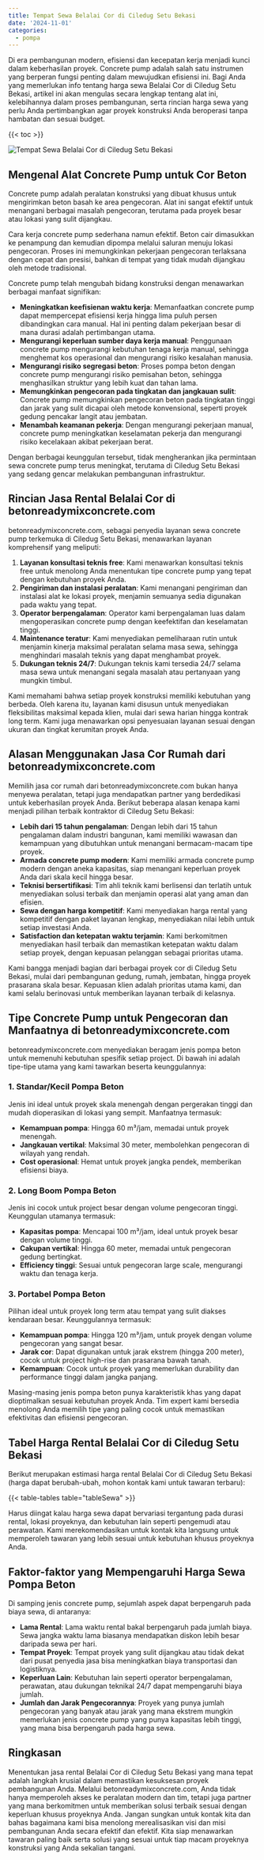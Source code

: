 ```yaml
---
title: Tempat Sewa Belalai Cor di Ciledug Setu Bekasi
date: '2024-11-01'
categories:
  - pompa
---
```


Di era pembangunan modern, efisiensi dan kecepatan kerja menjadi kunci dalam keberhasilan proyek. Concrete pump adalah salah satu instrumen yang berperan fungsi penting dalam mewujudkan efisiensi ini. Bagi Anda yang memerlukan info tentang harga sewa Belalai Cor di Ciledug Setu Bekasi, artikel ini akan mengulas secara lengkap tentang alat ini, kelebihannya dalam proses pembangunan, serta rincian harga sewa yang perlu Anda pertimbangkan agar proyek konstruksi Anda beroperasi tanpa hambatan dan sesuai budget.

{{< toc >}}

![Tempat Sewa Belalai Cor di Ciledug Setu Bekasi](https://betoncor8.github.io/pump/concrete-pump%20(3).png)

## Mengenal Alat Concrete Pump untuk Cor Beton

Concrete pump adalah peralatan konstruksi yang dibuat khusus untuk mengirimkan beton basah ke area pengecoran. Alat ini sangat efektif untuk menangani berbagai masalah pengecoran, terutama pada proyek besar atau lokasi yang sulit dijangkau.

Cara kerja concrete pump sederhana namun efektif. Beton cair dimasukkan ke penampung dan kemudian dipompa melalui saluran menuju lokasi pengecoran. Proses ini memungkinkan pekerjaan pengecoran terlaksana dengan cepat dan presisi, bahkan di tempat yang tidak mudah dijangkau oleh metode tradisional.

Concrete pump telah mengubah bidang konstruksi dengan menawarkan berbagai manfaat signifikan:

- **Meningkatkan keefisienan waktu kerja**: Memanfaatkan concrete pump dapat mempercepat efisiensi kerja hingga lima puluh persen dibandingkan cara manual. Hal ini penting dalam pekerjaan besar di mana durasi adalah pertimbangan utama.
- **Mengurangi keperluan sumber daya kerja manual**: Penggunaan concrete pump mengurangi kebutuhan tenaga kerja manual, sehingga menghemat kos operasional dan mengurangi risiko kesalahan manusia.
- **Mengurangi risiko segregasi beton**: Proses pompa beton dengan concrete pump mengurangi risiko pemisahan beton, sehingga menghasilkan struktur yang lebih kuat dan tahan lama.
- **Memungkinkan pengecoran pada tingkatan dan jangkauan sulit**: Concrete pump memungkinkan pengecoran beton pada tingkatan tinggi dan jarak yang sulit dicapai oleh metode konvensional, seperti proyek gedung pencakar langit atau jembatan.
- **Menambah keamanan pekerja**: Dengan mengurangi pekerjaan manual, concrete pump meningkatkan keselamatan pekerja dan mengurangi risiko kecelakaan akibat pekerjaan berat.

Dengan berbagai keunggulan tersebut, tidak mengherankan jika permintaan sewa concrete pump terus meningkat, terutama di Ciledug Setu Bekasi yang sedang gencar melakukan pembangunan infrastruktur.

## Rincian Jasa Rental Belalai Cor di betonreadymixconcrete.com

betonreadymixconcrete.com, sebagai penyedia layanan sewa concrete pump terkemuka di Ciledug Setu Bekasi, menawarkan layanan komprehensif yang meliputi:

1. **Layanan konsultasi teknis free**: Kami menawarkan konsultasi teknis free untuk menolong Anda menentukan tipe concrete pump yang tepat dengan kebutuhan proyek Anda.
2. **Pengiriman dan instalasi peralatan**: Kami menangani pengiriman dan instalasi alat ke lokasi proyek, menjamin semuanya sedia digunakan pada waktu yang tepat.
3. **Operator berpengalaman**: Operator kami berpengalaman luas dalam mengoperasikan concrete pump dengan keefektifan dan keselamatan tinggi.
4. **Maintenance teratur**: Kami menyediakan pemeliharaan rutin untuk menjamin kinerja maksimal peralatan selama masa sewa, sehingga menghindari masalah teknis yang dapat menghambat proyek.
5. **Dukungan teknis 24/7**: Dukungan teknis kami tersedia 24/7 selama masa sewa untuk menangani segala masalah atau pertanyaan yang mungkin timbul.

Kami memahami bahwa setiap proyek konstruksi memiliki kebutuhan yang berbeda. Oleh karena itu, layanan kami disusun untuk menyediakan fleksibilitas maksimal kepada klien, mulai dari sewa harian hingga kontrak long term. Kami juga menawarkan opsi penyesuaian layanan sesuai dengan ukuran dan tingkat kerumitan proyek Anda.

## Alasan Menggunakan Jasa Cor Rumah dari betonreadymixconcrete.com

Memilih jasa cor rumah dari betonreadymixconcrete.com bukan hanya menyewa peralatan, tetapi juga mendapatkan partner yang berdedikasi untuk keberhasilan proyek Anda. Berikut beberapa alasan kenapa kami menjadi pilihan terbaik kontraktor di Ciledug Setu Bekasi:

- **Lebih dari 15 tahun pengalaman**: Dengan lebih dari 15 tahun pengalaman dalam industri bangunan, kami memiliki wawasan dan kemampuan yang dibutuhkan untuk menangani bermacam-macam tipe proyek.
- **Armada concrete pump modern**: Kami memiliki armada concrete pump modern dengan aneka kapasitas, siap menangani keperluan proyek Anda dari skala kecil hingga besar.
- **Teknisi bersertifikasi**: Tim ahli teknik kami berlisensi dan terlatih untuk menyediakan solusi terbaik dan menjamin operasi alat yang aman dan efisien.
- **Sewa dengan harga kompetitif**: Kami menyediakan harga rental yang kompetitif dengan paket layanan lengkap, menyediakan nilai lebih untuk setiap investasi Anda.
- **Satisfaction dan ketepatan waktu terjamin**: Kami berkomitmen menyediakan hasil terbaik dan memastikan ketepatan waktu dalam setiap proyek, dengan kepuasan pelanggan sebagai prioritas utama.

Kami bangga menjadi bagian dari berbagai proyek cor di Ciledug Setu Bekasi, mulai dari pembangunan gedung, rumah, jembatan, hingga proyek prasarana skala besar. Kepuasan klien adalah prioritas utama kami, dan kami selalu berinovasi untuk memberikan layanan terbaik di kelasnya.

## Tipe Concrete Pump untuk Pengecoran dan Manfaatnya di betonreadymixconcrete.com

betonreadymixconcrete.com menyediakan beragam jenis pompa beton untuk memenuhi kebutuhan spesifik setiap project. Di bawah ini adalah tipe-tipe utama yang kami tawarkan beserta keunggulannya:

### 1\. Standar/Kecil Pompa Beton

Jenis ini ideal untuk proyek skala menengah dengan pergerakan tinggi dan mudah dioperasikan di lokasi yang sempit. Manfaatnya termasuk:

- **Kemampuan pompa**: Hingga 60 m³/jam, memadai untuk proyek menengah.
- **Jangkauan vertikal**: Maksimal 30 meter, membolehkan pengecoran di wilayah yang rendah.
- **Cost operasional**: Hemat untuk proyek jangka pendek, memberikan efisiensi biaya.

### 2\. Long Boom Pompa Beton

Jenis ini cocok untuk project besar dengan volume pengecoran tinggi. Keunggulan utamanya termasuk:

- **Kapasitas pompa**: Mencapai 100 m³/jam, ideal untuk proyek besar dengan volume tinggi.
- **Cakupan vertikal**: Hingga 60 meter, memadai untuk pengecoran gedung bertingkat.
- **Efficiency tinggi**: Sesuai untuk pengecoran large scale, mengurangi waktu dan tenaga kerja.

### 3\. Portabel Pompa Beton

Pilihan ideal untuk proyek long term atau tempat yang sulit diakses kendaraan besar. Keunggulannya termasuk:

- **Kemampuan pompa**: Hingga 120 m³/jam, untuk proyek dengan volume pengecoran yang sangat besar.
- **Jarak cor**: Dapat digunakan untuk jarak ekstrem (hingga 200 meter), cocok untuk project high-rise dan prasarana bawah tanah.
- **Kemampuan**: Cocok untuk proyek yang memerlukan durability dan performance tinggi dalam jangka panjang.

Masing-masing jenis pompa beton punya karakteristik khas yang dapat dioptimalkan sesuai kebutuhan proyek Anda. Tim expert kami bersedia menolong Anda memilih tipe yang paling cocok untuk memastikan efektivitas dan efisiensi pengecoran.

## Tabel Harga Rental Belalai Cor di Ciledug Setu Bekasi

Berikut merupakan estimasi harga rental Belalai Cor di Ciledug Setu Bekasi (harga dapat berubah-ubah, mohon kontak kami untuk tawaran terbaru):

{{< table-tables table="tableSewa" >}}

Harus diingat kalau harga sewa dapat bervariasi tergantung pada durasi rental, lokasi proyeknya, dan kebutuhan lain seperti pengemudi atau perawatan. Kami merekomendasikan untuk kontak kita langsung untuk memperoleh tawaran yang lebih sesuai untuk kebutuhan khusus proyeknya Anda.

## Faktor-faktor yang Mempengaruhi Harga Sewa Pompa Beton

Di samping jenis concrete pump, sejumlah aspek dapat berpengaruh pada biaya sewa, di antaranya:

- **Lama Rental**: Lama waktu rental bakal berpengaruh pada jumlah biaya. Sewa jangka waktu lama biasanya mendapatkan diskon lebih besar daripada sewa per hari.
- **Tempat Proyek**: Tempat proyek yang sulit dijangkau atau tidak dekat dari pusat penyedia jasa bisa meningkatkan biaya transportasi dan logistiknya.
- **Keperluan Lain**: Kebutuhan lain seperti operator berpengalaman, perawatan, atau dukungan teknikal 24/7 dapat mempengaruhi biaya jumlah.
- **Jumlah dan Jarak Pengecorannya**: Proyek yang punya jumlah pengecoran yang banyak atau jarak yang mana ekstrem mungkin memerlukan jenis concrete pump yang punya kapasitas lebih tinggi, yang mana bisa berpengaruh pada harga sewa.

## Ringkasan

Menentukan jasa rental Belalai Cor di Ciledug Setu Bekasi yang mana tepat adalah langkah krusial dalam memastikan kesuksesan proyek pembangunan Anda. Melalui betonreadymixconcrete.com, Anda tidak hanya memperoleh akses ke peralatan modern dan tim, tetapi juga partner yang mana berkomitmen untuk memberikan solusi terbaik sesuai dengan keperluan khusus proyeknya Anda. Jangan sungkan untuk kontak kita dan bahas bagaimana kami bisa menolong merealisasikan visi dan misi pembangunan Anda secara efektif dan efektif. Kita siap menawarkan tawaran paling baik serta solusi yang sesuai untuk tiap macam proyeknya konstruksi yang Anda sekalian tangani.

